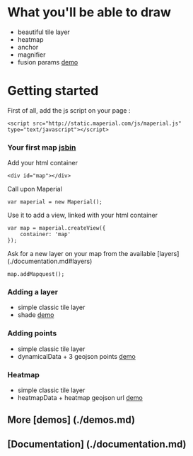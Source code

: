 
# What you'll be able to draw
- beautiful tile layer
- heatmap
- anchor
- magnifier
- fusion params
[demo](http://jsbin.com/bixatibufogu/10/embed?js,output)

# Getting started
First of all, add the js script on your page :
```
<script src="http://static.maperial.com/js/maperial.js" type="text/javascript"></script>
```

### Your first map [jsbin](http://jsbin.com/bixatibufogu/10/embed?js,output)
Add your html container

```
<div id="map"></div>
```

Call upon Maperial

```
var maperial = new Maperial();
```

Use it to add a view, linked with your html container
```
var map = maperial.createView({
    container: 'map'
});
```

Ask for a new layer on your map from the available [layers] (./documentation.md#layers)
```
map.addMapquest();
```


### Adding a layer
- simple classic tile layer
- shade
[demo](http://jsbin.com/bixatibufogu/10/embed?js,output)

### Adding points
- simple classic tile layer
- dynamicalData + 3 geojson points
[demo](http://jsbin.com/bixatibufogu/10/embed?js,output)

### Heatmap
- simple classic tile layer
- heatmapData + heatmap geojson url
[demo](http://jsbin.com/bixatibufogu/10/embed?js,output)

## More [demos] (./demos.md)
## [Documentation] (./documentation.md)

